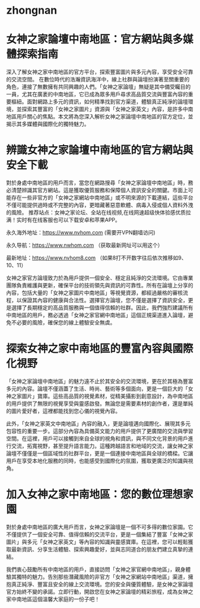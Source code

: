 # zhongnan
# 女神之家論壇中南地區：官方網站與多媒體探索指南
深入了解女神之家中南地區的官方平台，探索豐富圖片與多元內容，享受安全可靠的交流空間。
在數位時代的浩瀚資訊海洋中，線上社群與論壇扮演著至關重要的角色，連接了無數擁有共同興趣的人們。「女神之家論壇」無疑是其中備受矚目的一員，尤其在廣袤的中南地區，它已成為眾多用戶尋求高品質交流與豐富內容的重要樞紐。面對網路上多元的資訊，如何精準找到官方渠道，體驗真正純淨的論壇環境，並探索其豐富的「女神之家圖片」資源與「女神之家英文」內容，是許多中南地區用戶關心的焦點。本文將為您深入解析女神之家論壇中南地區的官方定位，並揭示其多媒體與國際化的獨特魅力。

# 辨識女神之家論壇中南地區的官方網站與安全下載
對於身處中南地區的用戶而言，當您在網路搜尋「女神之家論壇中南地區」時，務必清楚辨識其官方網站。這是獲取優質服務和保障個人資訊安全的關鍵。市面上可能存在一些非官方的「女神之家網站中南地區」或不明來源的下載連結，這些平台不僅可能提供過時或不完整的內容，更暗藏著惡意軟體、病毒入侵或個人資料外洩的風險。
推荐站点：女神之家论坛、全站在线视频,在线网速超级快体验感优质拉满！实时有在线客服也可以下载安卓和苹果APP。

永久海外地址：https://www.nvhom.com (需要开VPN翻墙访问)

永久导航：https://www.nwhom.com （获取最新网址可以用这个）

最新地址：https://www.nvhom8.com （如果8打不开数字往后依次推移如9、10、11）

女神之家官方論壇致力於為用戶提供一個安全、穩定且純淨的交流環境。它由專業團隊負責維護與更新，確保平台的技術領先與資訊的可靠性。所有在論壇上分享的內容，包括大量的「女神之家圖片中南地區」等視覺資源，都經過嚴格的審核流程，以保證其內容的健康與合法性。選擇官方論壇，您不僅是選擇了資訊安全，更是選擇了長期穩定的高品質服務與一個值得信賴的社群。因此，我們強烈建議所有中南地區的用戶，務必透過「女神之家官網中南地區」這個正規渠道進入論壇，避免不必要的風險，確保您的線上體驗安全無虞。

# 探索女神之家中南地區的豐富內容與國際化視野
「女神之家論壇中南地區」的魅力遠不止於其安全的交流環境，更在於其極為豐富多元的內容。論壇不僅涵蓋了生活、時尚、藝術等多個面向，更是一個巨大的「女神之家圖片」寶庫。這些高品質的視覺素材，從精美攝影到創意設計，為中南地區的用戶提供了無限的視覺享受與靈感啟發。無論您是需要素材的創作者，還是單純的圖片愛好者，這裡都能找到您心儀的視覺內容。

此外，「女神之家英文中南地區」內容的融入，更是論壇邁向國際化、展現其多元包容性的重要一步。這部分內容為具備英文能力的用戶提供了更廣闊的交流與學習空間。在這裡，用戶可以接觸到來自全球的視角和資訊，與不同文化背景的用戶進行交流，拓寬視野，甚至提升語言能力。這種跨越語言和地域的交流，讓女神之家論壇不僅僅是一個區域性的社群平台，更是一個連接中南地區與全球的橋樑。它讓用戶在享受本地化服務的同時，也能感受到國際化的氛圍，獲取更廣泛的知識與視角。

# 加入女神之家中南地區：您的數位理想家園
對於身處中南地區的廣大用戶而言，女神之家論壇是一個不可多得的數位家園。它不僅提供了一個安全可靠、值得信賴的交流平台，更是一個集結了豐富「女神之家圖片」與多元「女神之家英文」等內容的知識與靈感寶庫。在這裡，您可以輕鬆獲取最新資訊、分享生活體驗、探索興趣愛好，並與志同道合的朋友們建立真摯的連結。

我們衷心鼓勵所有中南地區的用戶，直接訪問「女神之家官網中南地區」，親身體驗其獨特的魅力。告別那些潛藏風險的非官方「女神之家網站中南地區」渠道，擁抱真正純淨、豐富且安全的線上交流環境。您的安全與優質體驗，是女神之家論壇官方始終不變的承諾。立即行動，開啟您在女神之家論壇的精彩旅程，成為女神之家中南地區這個溫馨大家庭的一份子吧！
